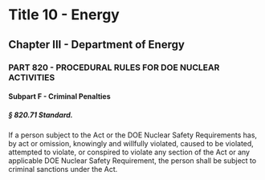 
# Title 10 - Energy
## Chapter III - Department of Energy
### PART 820 - PROCEDURAL RULES FOR DOE NUCLEAR ACTIVITIES
#### Subpart F - Criminal Penalties
##### § 820.71 Standard.

If a person subject to the Act or the DOE Nuclear Safety Requirements has, by act or omission, knowingly and willfully violated, caused to be violated, attempted to violate, or conspired to violate any section of the Act or any applicable DOE Nuclear Safety Requirement, the person shall be subject to criminal sanctions under the Act.
